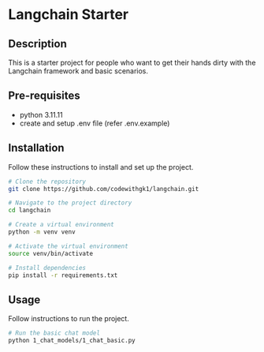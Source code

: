 # Langchain Starter

## Description
This is a starter project for people who want to get their hands dirty with the Langchain framework and basic scenarios.

## Pre-requisites

- python 3.11.11
- create and setup .env file (refer .env.example)

## Installation
Follow these instructions to install and set up the project.

```sh
# Clone the repository
git clone https://github.com/codewithgk1/langchain.git

# Navigate to the project directory
cd langchain

# Create a virtual environment
python -m venv venv

# Activate the virtual environment
source venv/bin/activate

# Install dependencies
pip install -r requirements.txt
```

## Usage
Follow instructions to run the project.

```sh
# Run the basic chat model
python 1_chat_models/1_chat_basic.py
```